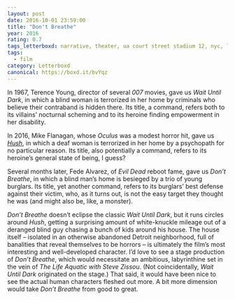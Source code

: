 ```yaml
---
layout: post 
date: 2016-10-01 23:59:00
title: "Don't Breathe"
year: 2016
rating: 0.7
tags_letterboxd: narrative, theater, ua court street stadium 12, nyc, leah, Robtober
tags:
  - film
category: Letterboxd
canonical: https://boxd.it/bvYqz
---
```


In 1967, Terence Young, director of several <cite>007</cite> movies, gave us <cite>Wait Until Dark</cite>, in which a blind woman is terrorized in her home by criminals who believe their contraband is hidden there. Its title, a command, refers both to its villains’ nocturnal scheming and to its heroine finding empowerment in her disability.

In 2016, Mike Flanagan, whose <cite>Oculus</cite> was a modest horror hit, gave us [<cite>Hush</cite>](http://letterboxd.com/robweychert/film/hush-2016/), in which a deaf woman is terrorized in her home by a psychopath for no particular reason. Its title, also potentially a command, refers to its heroine’s general state of being, I guess?

Several months later, Fede Alvarez, of <cite>Evil Dead</cite> reboot fame, gave us <cite>Don’t Breathe</cite>, in which a blind man’s home is besieged by a trio of young burglars. Its title, yet another command, refers to its burglars’ best defense against their victim, who, as it turns out, is not the easy target they thought he was (and might also be, like, a monster).

<cite>Don’t Breathe</cite> doesn’t eclipse the classic <cite>Wait Until Dark</cite>, but it runs circles around <cite>Hush</cite>, getting a surprising amount of white-knuckle mileage out of a deranged blind guy chasing a bunch of kids around his house. The house itself – isolated in an otherwise abandoned Detroit neighborhood, full of banalities that reveal themselves to be horrors – is ultimately the film’s most interesting and well-developed character. I’d love to see a stage production of <cite>Don’t Breathe</cite>, which would necessitate an ambitious, labyrinthine set in the vein of <cite>The Life Aquatic with Steve Zissou</cite>. (Not coincidentally, <cite>Wait Until Dark</cite> originated on the stage.) That said, it would have been nice to see the actual human characters fleshed out more. A bit more dimension would take <cite>Don’t Breathe</cite> from good to great.